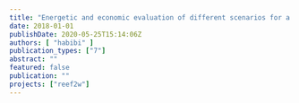 ```yaml
---
title: "Energetic and economic evaluation of different scenarios for a biogas upgrading and power-to-gas technology at a wastewater treatment plant in Berlin"
date: 2018-01-01
publishDate: 2020-05-25T15:14:06Z
authors: [ "habibi" ]
publication_types: ["7"]
abstract: ""
featured: false
publication: ""
projects: ["reef2w"]
---
```


